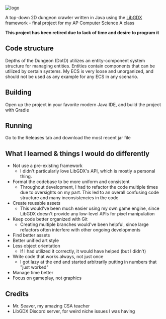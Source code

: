 ![logo](https://github.com/shoebob15/DotD/assets/55066087/c52341f5-c11e-4af0-9992-cda9c8c42d14)

A top-down 2D dungeon crawler written in Java using the [LibGDX](https://github.com/libgdx/libgdx) framework - final project for my AP Computer Science A class

**This project has been retired due to lack of time and desire to program it**


## Code structure
Depths of the Dungeon (DotD) utilizes an entity-component system structure for managing entities. Entities contain components that can be utilized by certain systems. My ECS is very loose and unorganized, and should not be used as any example for any ECS in any scenario.

## Building
Open up the project in your favorite modern Java IDE, and build the project with Gradle

## Running
Go to the Releases tab and download the most recent jar file

## What I learned & things I would do differently
* Not use a pre-existing framework
  * I didn't particularly love LibGDX's API, which is mostly a personal thing.
* Format the codebase to be more uniform and consistent
  * Throughout development, I had to refactor the code multiple times due to oversights on my part. This led to an overall confusing code structure and many inconsistencies in the code
* Create reusable assets
  * This would've been much easier using my own game engine, since LibGDX doesn't provide any low-level APIs for pixel manipulation
* Keep code better organized with Git
  * Creating multiple branches would've been helpful, since large refactors often interfere with other ongoing developments
* Find better assets
* Better unified art style
* Less object orientation
  * If I had utilized it correctly, it would have helped (but I didn't)
* Write code that works always, not just once
  * I got lazy at the end and started arbitrarily putting in numbers that "just worked"
* Manage time better
* Focus on gameplay, not graphics    

## Credits
* Mr. Seaver, my amazing CSA teacher
* LibGDX Discord server, for weird niche issues I was having
